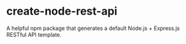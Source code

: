 # create-node-rest-api
A helpful npm package that generates a default Node.js + Express.js RESTful API template.
